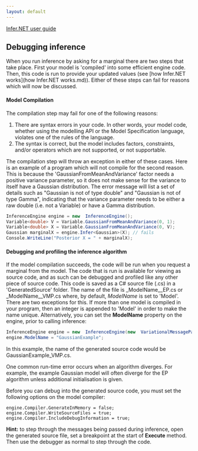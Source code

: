 ```yaml
---
layout: default 
--- 
```


[Infer.NET user guide](index.md)

## Debugging inference

When you run inference by asking for a marginal there are two steps that take place. First your model is 'compiled' into some efficient engine code. Then, this code is run to provide your updated values (see [how Infer.NET works](how Infer.NET works.md)). Either of these steps can fail for reasons which will now be discussed.

#### Model Compilation

The compilation step may fail for one of the following reasons:

1.  There are syntax errors in your code. In other words, your model code, whether using the modelling API or the Model Specification language, violates one of the rules of the language.
2.  The syntax is correct, but the model includes factors, constraints, and/or operators which are not supported, or not supportable.

The compilation step will throw an exception in either of these cases. Here is an example of a program which will not compile for the second reason. This is because the 'GaussianFromMeanAndVariance' factor needs a positive variance parameter, so it does not make sense for the variance to itself have a Gaussian distribution. The error message will list a set of details such as "Gaussian is not of type double" and "Gaussian is not of type Gamma", indicating that the variance parameter needs to be either a raw double (i.e. not a Variable) or have a Gamma distribution.

```csharp
InferenceEngine engine = new  InferenceEngine();  
Variable<double> V = Variable.GaussianFromMeanAndVariance(0, 1);  
Variable<double> X = Variable.GaussianFromMeanAndVariance(0, V);  
Gaussian marginalX = engine.Infer<Gaussian>(X); // fails  
Console.WriteLine("Posterior X = " + marginalX);
```

#### Debugging and profiling the inference algorithm

If the model compilation succeeds, the code will be run when you request a marginal from the model. The code that is run is available for viewing as source code, and as such can be debugged and profiled like any other piece of source code. This code is saved as a C# source file (.cs) in a 'GeneratedSource' folder. The name of the file is _ModelName__EP.cs or _ModelName__VMP.cs where, by default, _ModelName_ is set to 'Model'. There are two exceptions for this. If more than one model is compiled in your program, then an integer is appended to 'Model' in order to make the name unique. Alternatively, you can set the **ModelName** property on the engine, prior to calling inference:

```csharp
InferenceEngine engine = new  InferenceEngine(new  VariationalMessagePassing());  
engine.ModelName = "GaussianExample";
```

In this example, the name of the generated source code would be GaussianExample_VMP.cs.

One common run-time error occurs when an algorithm diverges. For example, the example Gaussian model will often diverge for the EP algorithm unless additional initialisation is given.

Before you can debug into the generated source code, you must set the following options on the model compiler:

```
engine.Compiler.GenerateInMemory = false;  
engine.Compiler.WriteSourceFiles = true;  
engine.Compiler.IncludeDebugInformation = true;
```

**Hint:** to step through the messages being passed during inference, open the generated source file, set a breakpoint at the start of **Execute** method. Then use the debugger as normal to step through the code.
